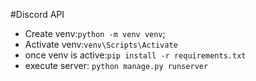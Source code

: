 #Discord API

- Create venv:`python -m venv venv`;
- Activate venv:`venv\Scripts\Activate`
- once venv is active:`pip install -r requirements.txt`
- execute server: `python manage.py runserver`